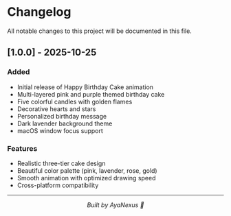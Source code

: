 # Changelog

All notable changes to this project will be documented in this file.

## [1.0.0] - 2025-10-25

### Added
- Initial release of Happy Birthday Cake animation
- Multi-layered pink and purple themed birthday cake
- Five colorful candles with golden flames
- Decorative hearts and stars
- Personalized birthday message
- Dark lavender background theme
- macOS window focus support

### Features
- Realistic three-tier cake design
- Beautiful color palette (pink, lavender, rose, gold)
- Smooth animation with optimized drawing speed
- Cross-platform compatibility

---
<div align="center">
  <em>Built by AyaNexus 🦢</em>
</div>
